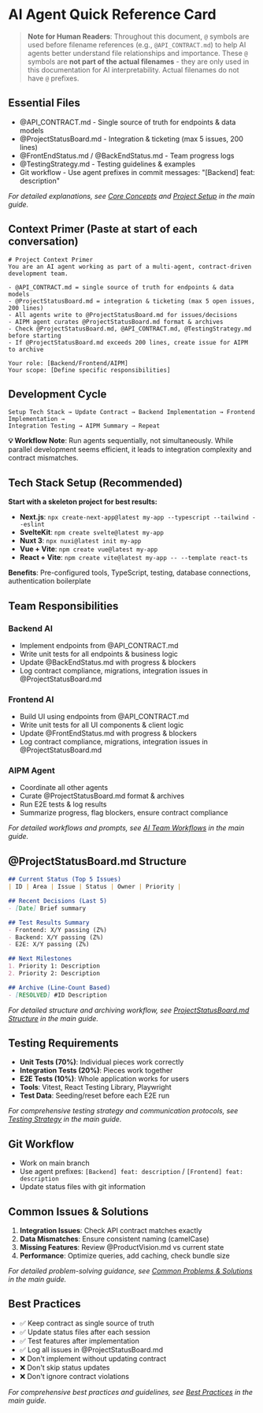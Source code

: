 # AI Agent Quick Reference Card

> **Note for Human Readers**: Throughout this document, `@` symbols are used before filename references (e.g., `@API_CONTRACT.md`) to help AI agents better understand file relationships and importance. These `@` symbols are **not part of the actual filenames** - they are only used in this documentation for AI interpretability. Actual filenames do not have `@` prefixes.

## Essential Files
- @API_CONTRACT.md - Single source of truth for endpoints & data models
- @ProjectStatusBoard.md - Integration & ticketing (max 5 issues, 200 lines)
- @FrontEndStatus.md / @BackEndStatus.md - Team progress logs
- @TestingStrategy.md - Testing guidelines & examples
- Git workflow - Use agent prefixes in commit messages: "[Backend] feat: description"

*For detailed explanations, see [Core Concepts](#core-concepts) and [Project Setup](#project-setup) in the main guide.*

## Context Primer (Paste at start of each conversation)
```
# Project Context Primer
You are an AI agent working as part of a multi-agent, contract-driven development team.

- @API_CONTRACT.md = single source of truth for endpoints & data models
- @ProjectStatusBoard.md = integration & ticketing (max 5 open issues, 200 lines)
- All agents write to @ProjectStatusBoard.md for issues/decisions
- AIPM agent curates @ProjectStatusBoard.md format & archives
- Check @ProjectStatusBoard.md, @API_CONTRACT.md, @TestingStrategy.md before starting
- If @ProjectStatusBoard.md exceeds 200 lines, create issue for AIPM to archive

Your role: [Backend/Frontend/AIPM]
Your scope: [Define specific responsibilities]
```

## Development Cycle
```
Setup Tech Stack → Update Contract → Backend Implementation → Frontend Implementation → 
Integration Testing → AIPM Summary → Repeat
```

**💡 Workflow Note**: Run agents sequentially, not simultaneously. While parallel development seems efficient, it leads to integration complexity and contract mismatches.

## Tech Stack Setup (Recommended)
**Start with a skeleton project for best results:**
- **Next.js**: `npx create-next-app@latest my-app --typescript --tailwind --eslint`
- **SvelteKit**: `npm create svelte@latest my-app`
- **Nuxt 3**: `npx nuxi@latest init my-app`
- **Vue + Vite**: `npm create vue@latest my-app`
- **React + Vite**: `npm create vite@latest my-app -- --template react-ts`

**Benefits**: Pre-configured tools, TypeScript, testing, database connections, authentication boilerplate

## Team Responsibilities

### Backend AI
- Implement endpoints from @API_CONTRACT.md
- Write unit tests for all endpoints & business logic
- Update @BackEndStatus.md with progress & blockers
- Log contract compliance, migrations, integration issues in @ProjectStatusBoard.md

### Frontend AI
- Build UI using endpoints from @API_CONTRACT.md
- Write unit tests for all UI components & client logic
- Update @FrontEndStatus.md with progress & blockers
- Log contract compliance, migrations, integration issues in @ProjectStatusBoard.md

### AIPM Agent
- Coordinate all other agents
- Curate @ProjectStatusBoard.md format & archives
- Run E2E tests & log results
- Summarize progress, flag blockers, ensure contract compliance

*For detailed workflows and prompts, see [AI Team Workflows](#ai-team-workflows) in the main guide.*

## @ProjectStatusBoard.md Structure
```markdown
## Current Status (Top 5 Issues)
| ID | Area | Issue | Status | Owner | Priority |

## Recent Decisions (Last 5)
- [Date] Brief summary

## Test Results Summary
- Frontend: X/Y passing (Z%)
- Backend: X/Y passing (Z%)
- E2E: X/Y passing (Z%)

## Next Milestones
1. Priority 1: Description
2. Priority 2: Description

## Archive (Line-Count Based)
- [RESOLVED] #ID Description
```

*For detailed structure and archiving workflow, see [ProjectStatusBoard.md Structure](#projectstatusboardmd-structure) in the main guide.*

## Testing Requirements
- **Unit Tests (70%)**: Individual pieces work correctly
- **Integration Tests (20%)**: Pieces work together
- **E2E Tests (10%)**: Whole application works for users
- **Tools**: Vitest, React Testing Library, Playwright
- **Test Data**: Seeding/reset before each E2E run

*For comprehensive testing strategy and communication protocols, see [Testing Strategy](#testing-strategy) in the main guide.*

## Git Workflow
- Work on main branch
- Use agent prefixes: `[Backend] feat: description` / `[Frontend] feat: description`
- Update status files with git information

## Common Issues & Solutions
1. **Integration Issues**: Check API contract matches exactly
2. **Data Mismatches**: Ensure consistent naming (camelCase)
3. **Missing Features**: Review @ProductVision.md vs current state
4. **Performance**: Optimize queries, add caching, check bundle size

*For detailed problem-solving guidance, see [Common Problems & Solutions](#common-problems--solutions) in the main guide.*

## Best Practices
- ✅ Keep contract as single source of truth
- ✅ Update status files after each session
- ✅ Test features after implementation
- ✅ Log all issues in @ProjectStatusBoard.md
- ❌ Don't implement without updating contract
- ❌ Don't skip status updates
- ❌ Don't ignore contract violations

*For comprehensive best practices and guidelines, see [Best Practices](#best-practices) in the main guide.* 